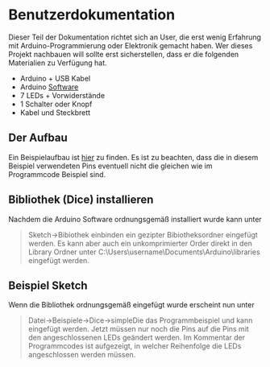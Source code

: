 # Benutzerdokumentation

Dieser Teil der Dokumentation richtet sich an User, die erst wenig Erfahrung mit Arduino-Programmierung oder Elektronik gemacht haben.
Wer dieses Projekt nachbauen will sollte erst sicherstellen, dass er die folgenden Materialien zu Verfügung hat.
- Arduino + USB Kabel
- Arduino [Software](https://www.arduino.cc/en/Main/Software)
- 7 LEDs + Vorwiderstände
- 1 Schalter oder Knopf
- Kabel und Steckbrett

## Der Aufbau

Ein Beispielaufbau ist [hier](Anschlussbeispiel.PNG) zu finden.
Es ist zu beachten, dass die in diesem Beispiel verwendeten Pins eventuell nicht die gleichen wie im Programmcode Beispiel sind.

## Bibliothek (Dice) installieren

Nachdem die Arduino Software ordnungsgemäß installiert wurde kann unter 
> Sketch->Bibiothek einbinden
ein gezipter Bibiotheksordner eingefügt werden. Es kann aber auch ein unkomprimierter Order direkt in den Library Ordner unter 
> C:\Users\username\Documents\Arduino\libraries
eingefügt werden.

## Beispiel Sketch

Wenn die Bibliothek ordnungsgemäß eingefügt wurde erscheint nun unter
> Datei->Beispiele->Dice->simpleDie
das Programmbeispiel und kann eingefügt werden.
Jetzt müssen nur noch die Pins auf die Pins mit den angeschlossenen LEDs geändert werden.
Im Kommentar der Programmcodes ist aufgezeigt, in welcher Reihenfolge die LEDs angeschlossen werden müssen. 
